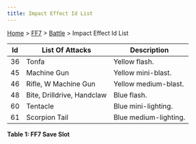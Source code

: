 ```yaml
---
title: Impact Effect Id List
---
```


[Home](/Main%20Page.md) > [FF7](/FF7.md) > [Battle](/FF7/Battle.md) > Impact Effect Id List

| Id  | List Of Attacks            | Description           |
|-----|----------------------------|-----------------------|
| 36  | Tonfa                      | Yellow flash.         |
| 45  | Machine Gun                | Yellow mini-blast.    |
| 46  | Rifle, W Machine Gun       | Yellow medium-blast.  |
| 48  | Bite, Drilldrive, Handclaw | Blue flash.           |
| 60  | Tentacle                   | Blue mini-lighting.   |
| 61  | Scorpion Tail              | Blue medium-lighting. |

**Table 1: FF7 Save Slot**
